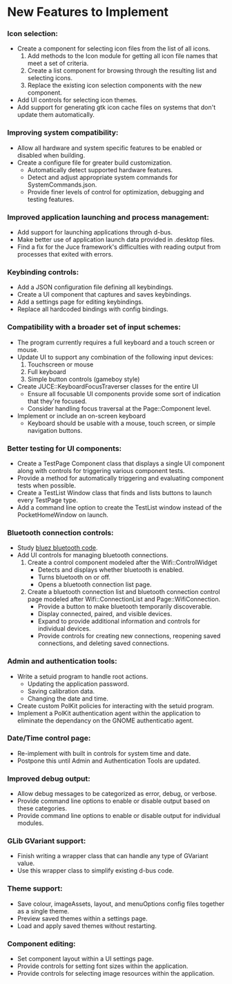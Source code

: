# New Features to Implement

### Icon selection:
- Create a component for selecting icon files from the list of all icons.
    1. Add methods to the Icon module for getting all icon file names that meet a set of criteria.
    2. Create a list component for browsing through the resulting list and selecting icons.
    3. Replace the existing icon selection components with the new component.
- Add UI controls for selecting icon themes.
- Add support for generating gtk icon cache files on systems that don't update them automatically.

### Improving system compatibility:
- Allow all hardware and system specific features to be enabled or disabled when building.
- Create a configure file for greater build customization.
    - Automatically detect supported hardware features.
    - Detect and adjust appropriate system commands for SystemCommands.json.
    - Provide finer levels of control for optimization, debugging and testing features.

### Improved application launching and process management:
- Add support for launching applications through d-bus.
- Make better use of application launch data provided in .desktop files.
- Find a fix for the Juce framework's difficulties with reading output from processes that exited with errors.

### Keybinding controls:
- Add a JSON configuration file defining all keybindings.
- Create a UI component that captures and saves keybindings.
- Add a settings page for editing keybindings.
- Replace all hardcoded bindings with config bindings.

### Compatibility with a broader set of input schemes:
- The program currently requires a full keyboard and a touch screen or mouse.
- Update UI to support any combination of the following input devices:
    1. Touchscreen or mouse
    2. Full keyboard
    3. Simple button controls (gameboy style)
- Create JUCE::KeyboardFocusTraverser classes for the entire UI
    - Ensure all focusable UI components provide some sort of indication that they're focused.
    - Consider handling focus traversal at the Page::Component level.
- Implement or include an on-screen keyboard
    - Keyboard should be usable with a mouse, touch screen, or simple navigation buttons. 

### Better testing for UI components:
- Create a TestPage Component class that displays a single UI component along with controls for triggering various component tests.
- Provide a method for automatically triggering and evaluating component tests when possible.
- Create a TestList Window class that finds and lists buttons to launch every TestPage type.
- Add a command line option to create the TestList window instead of the PocketHomeWindow on launch.

### Bluetooth connection controls:
- Study [bluez bluetooth code](https://git.kernel.org/pub/scm/bluetooth/bluez.git/tree/client/main.c).
- Add UI controls for managing bluetooth connections.
    1. Create a control component modeled after the Wifi::ControlWidget
        - Detects and displays whether bluetooth is enabled.
        - Turns bluetooth on or off.
        - Opens a bluetooth connection list page.
    2. Create a bluetooth connection list and bluetooth connection control page modeled after Wifi::ConnectionList and Page::WifiConnection.
        - Provide a button to make bluetooth temporarily discoverable.
        - Display connected, paired, and visible devices.
        - Expand to provide additional information and controls for individual devices.
        - Provide controls for creating new connections, reopening saved connections, and deleting saved connections.

### Admin and authentication tools:
- Write a setuid program to handle root actions.
    - Updating the application password.
    - Saving calibration data. 
    - Changing the date and time.
- Create custom PolKit policies for interacting with the setuid program.
- Implement a PolKit authentication agent within the application to eliminate the dependancy on the GNOME authenticatio agent.

### Date/Time control page:
- Re-implement with built in controls for system time and date.
- Postpone this until Admin and Authentication Tools are updated.

### Improved debug output:
- Allow debug messages to be categorized as error, debug, or verbose.
- Provide command line options to enable or disable output based on these categories.
- Provide command line options to enable or disable output for individual modules.

### GLib GVariant support:
- Finish writing a wrapper class that can handle any type of GVariant value.
- Use this wrapper class to simplify existing d-bus code.

### Theme support:
- Save colour, imageAssets, layout, and menuOptions config files together as a single theme.
- Preview saved themes within a settings page.
- Load and apply saved themes without restarting.

### Component editing:
- Set component layout within a UI settings page.
- Provide controls for setting font sizes within the application.
- Provide controls for selecting image resources within the application. 
